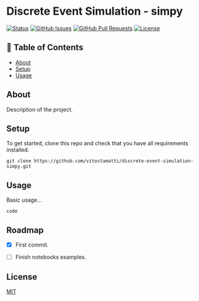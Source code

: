 # Discrete Event Simulation - simpy


[![Status](https://img.shields.io/badge/status-active-success.svg)]()
[![GitHub Issues](https://img.shields.io/github/issues/vitostamatti/discrete-event-simulation-simpy.svg)](https://github.com/vitostamatti/discrete-event-simulation-simpy/issues)
[![GitHub Pull Requests](https://img.shields.io/github/issues-pr/vitostamatti/discrete-event-simulation-simpy.svg)](https://github.com/vitostamatti/discrete-event-simulation-simpy/pulls)
[![License](https://img.shields.io/badge/license-MIT-blue.svg)](/LICENSE)



## 📝 Table of Contents

- [About](#about)
- [Setup](#setup)
- [Usage](#usage)


## About <a name = "about"></a>

Description of the project.


## Setup <a name = "setup"></a>

To get started, clone this repo and check that you have all requirements installed.

```
git clone https://github.com/vitostamatti/discrete-event-simulation-simpy.git
``` 

## Usage <a name = "usage"></a>

Basic usage...

```
code
```


## Roadmap

- [X] First commit.
- [ ] Finish notebooks examples.


## License

[MIT](LICENSE.txt)